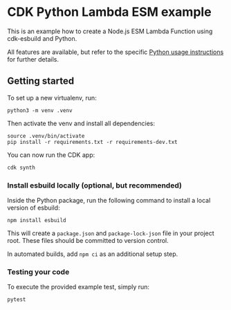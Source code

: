 
# CDK Python Lambda ESM example

This is an example how to create a Node.js ESM Lambda Function using cdk-esbuild and Python.

All features are available, but refer to the specific [Python usage instructions](https://github.com/mrgrain/cdk-esbuild#python-and-dotnet) for further details.

## Getting started

To set up a new virtualenv, run:

```console
python3 -m venv .venv
```

Then activate the venv and install all dependencies:

```console
source .venv/bin/activate
pip install -r requirements.txt -r requirements-dev.txt
```

You can now run the CDK app:

```bash
cdk synth
```

### Install esbuild locally (optional, but recommended)

Inside the Python package, run the following command to install a local version of esbuild:

```console
npm install esbuild
```

This will create a `package.json` and `package-lock-json` file in your project root.
These files should be committed to version control.

In automated builds, add `npm ci` as an additional setup step.

### Testing your code

To execute the provided example test, simply run:

```console
pytest
```
